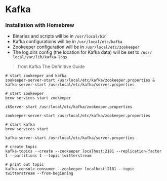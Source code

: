# Kafka

### Installation with Homebrew

* Binaries and scripts will be in `/usr/local/bin`
* Kafka configurations will be in `/usr/local/etc/kafka`
* Zookeeper configuration will be in `/usr/local/etc/zookeeper`
* The log.dirs config (the location for Kafka data) will be set to `/usr/ local/var/lib/kafka-logs`

> from Kafka The Definitive Guide

```
# start zookeeper and kafka
zookeeper-server-start /usr/local/etc/kafka/zookeeper.properties & kafka-server-start /usr/local/etc/kafka/server.properties

# start zookeeper
brew services start zookeeper

zkServer start /usr/local/etc/kafka/zookeeper.properties

zookeeper-server-start /usr/local/etc/kafka/zookeeper.properties

# start kafka
brew services start 

kafka-server-start /usr/local/etc/kafka/server.properties

# create topic
kafka-topics --create --zookeeper localhost:2181 --replication-factor 1 --partitions 1 --topic twitterstream

# print out topic
kafka-console-consumer --zookeeper localhost:2181 --topic twitterstream --from-beginning
```
